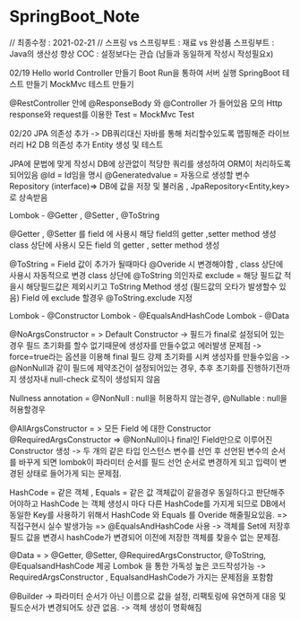 # SpringBoot_Note
// 최종수정 : 2021-02-21 //
스프링 vs 스프링부트 : 재료 vs 완성품
스프링부트 : Java의 생산성 향상
COC : 설정보다는 관습 (남들과 동일하게 작성시 작성필요x)

02/19
Hello world Controller 만들기
Boot Run을 통하여 서버 실행
SpringBoot 테스트 만들기
MockMvc 테스트 만들기

@RestController 안에 @ResponseBody 와 @Controller 가 들어있음
모의 Http response와 request를 이용한 Test = MockMvc Test



02/20
JPA 의존성 추가 -> DB쿼리대신 자바를 통해 처리할수있도록 맵핑해준 라이브러리
H2 DB 의존성 추가
Entity 생성 및 테스트

JPA에 문법에 맞게 작성시 DB에 상관없이 적당한 쿼리를 생성하여 ORM이 처리하도록 되어있음
@Id = Id임을 명시
@Generatedvalue = 자동으로 생성할 변수
Repository (interface)=> DB에 값을 저장 및 불러옴 , JpaRepository<Entity,key>로 상속받음

Lombok - @Getter , @Setter , @ToString

@Getter , @Setter 를 field 에 사용시 해당 field의 getter ,setter method 생성
class 상단에 사용시 모든 field 의 getter , setter method 생성

@ToString = Field 값이 추가가 될때마다 @Overide 시 변경해야함 , 
class 상단에 사용시 자동적으로 변경 
class 상단에 @ToString 의인자로 exclude = 해당 필드값 적을시 해당필드값은 제외시키고 ToString Method 생성 
(필드값의 오타가 발생할수 있음)
Field 에 exclude 할경우 @ToString.exclude 지정


Lombok - @Constructor
Lombok - @EqualsAndHashCode
Lombok - @Data

@NoArgsConstructor = > Default Constructor
-> 필드가 final로 설정되어 있는 경우 필드 초기화를 할수 없기때문에 생성자를 만들수없고 에러발생 문제점
-> force=true라는 옵션을 이용해 final 필드 강제 초기화를 시켜 생성자를 만들수있음
-> @NonNull과 같이 필드에 제약조건이 설정되어있는 경우, 추후 초기화를 진행하기전까지 생성자내 null-check 로직이 생성되지 않음

Nullness annotation = @NonNull : null을 허용하지 않는경우, @Nullable : null을 허용할경우

@AllArgsConstructor = > 모든 Field 에 대한 Constructor
@RequiredArgsConstructor => @NonNull이나 final인 Field만으로 이루어진 Constructor 생성
-> 두 개의 같은 타입 인스턴스 변수를 선언 후 선언된 변수의 순서를 바꾸게 되면
lombok이 파라미터 순서를 필드 선언 순서로 변경하게 되고 입력이 변경된 상태로 들어가게 되는 문제점.

HashCode = 같은 객체 , Equals = 같은 값
객체값이 같을경우 동일하다고 판단해주어야하고
HashCode 는 객체 생성시 마다 다른 HashCode를 가지게 되므로
DB에서 동일한 Key를 사용하기 위해서 
HashCode 와 Equals 를 Overide 해줄필요있음.
=> 직접구현시 실수 발생가능 => @EqualsAndHashCode 사용
-> 객체를 Set에 저장후 필드 값을 변경시 hashCode가 변경되어 이전에 저장한 객체를 찾을수 없는 문제점.

@Data = > @Getter, @Setter, @RequiredArgsConstructor, @ToString, @EqualsandHashCode 제공
Lombok 을 통한 가독성 높은 코드작성가능
-> RequiredArgsConstructor , EqualsandHashCode가 가지는 문제점을 포함함

@Builder
-> 파라미터 순서가 아닌 이름으로 값을 설정, 리팩토링에 유연하게 대응 및 필드순서가 변경되어도 상관 없음.
-> 객체 생성이 명확해짐
